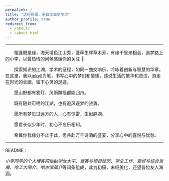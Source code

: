 ```yaml
---
permalink: /
title: "这份祝福，来自冰城哈尔滨"
author_profile: true
redirect_from: 
  - /about/
  - /about.html
---
```


---

&emsp;&emsp;相逢既是缘，海天增色江山秀，蓬荜生辉草木芳，有缘千里来相会，追梦路上的小李，以最热情的问候感谢你的关注 :rose: 

&emsp;&emsp;探索知识的江湖，学术的征程，如同一曲交响乐，吟咏着创新与智慧的华章。在这里，我以[jekyll](https://jekyllcn.com/)为笔，书写心中的梦幻和情愫，述说生活的繁华和苦涩，游走在时光的长廊，留下心灵的足迹。

&emsp;&emsp;愿山野都有雾灯，风雨飘摇都能归舟。

&emsp;&emsp;既有随处可栖的江湖，也有追风逐梦的骁勇。

&emsp;&emsp;愿所有梦见过远方的人，心有惊雷，生似静湖。

&emsp;&emsp;愿君长似少年时，初心不忘乐相知。

&emsp;&emsp;希冀你我缘分不止于此，愿共赴万千诗酒的盛宴，分享心中的喜悦与忧愁。

---

README：

*小李同学的个人博客网站*由*学业水平*、*竞赛与项目经历*、*学生工作*、*爱好与综合发展*、*哈工大简介*、*哈尔滨简介*等词条组成，此为初稿，未经美化，还望各位友人海涵。













